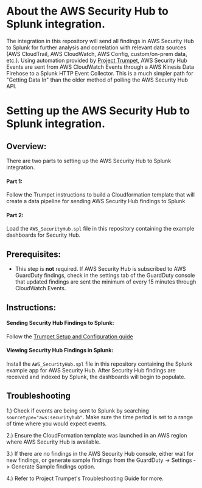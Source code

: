 # About the AWS Security Hub to Splunk integration.
The integration in this repository will send all findings in AWS Security Hub to Splunk for further analysis and correlation with relevant data sources (AWS CloudTrail, AWS CloudWatch, AWS Config, custom/on-prem data, etc.). Using automation provided by [Project Trumpet](https://github.com/splunk/splunk-aws-project-trumpet), AWS Security Hub Events are sent from AWS CloudWatch Events through a AWS Kinesis Data Firehose to a Splunk HTTP Event Collector. This is a much simpler path for "Getting Data In" than the older method of polling the AWS Security Hub API. 

# Setting up the AWS Security Hub to Splunk integration.

## Overview:
There are two parts to setting up the AWS Security Hub to Splunk integration.
	
#### Part 1: 
	
Follow the Trumpet instructions to build a Cloudformation template that will create a data pipeline for sending AWS Security Hub findings to Splunk 

#### Part 2: 
	
Load the `AWS_SecurityHub.spl` file in this repository containing the example dashboards for Security Hub. 

## Prerequisites:

- This step is **not** required. If AWS Security Hub is subscribed to AWS GuardDuty findings, check in the settings tab of the GuardDuty console that updated findings are sent the minimum of every 15 minutes through CloudWatch Events.

## Instructions:
#### Sending Security Hub Findings to Splunk:
        
Follow the [Trumpet Setup and Configuration guide](https://github.com/splunk/splunk-aws-project-trumpet)

#### Viewing Security Hub Findings in Splunk:

Install the `AWS_SecurityHub.spl` file in this repository containing the Splunk example app for AWS Security Hub. After Security Hub findings are received and indexed by Splunk, the dashboards will begin to populate.

## Troubleshooting

1.) Check if events are being sent to Splunk by searching `sourcetype="aws:securityhub"`. Make sure the time period is set to a range of time where you would expect events.

2.) Ensure the CloudFormation template was launched in an AWS region where AWS Security Hub is available.

3.) If there are no findings in the AWS Security Hub console, either wait for new findings, or generate sample findings from the GuardDuty -> Settings -> Generate Sample findings option.

4.) Refer to Project Trumpet's Troubleshooting Guide for more. 
